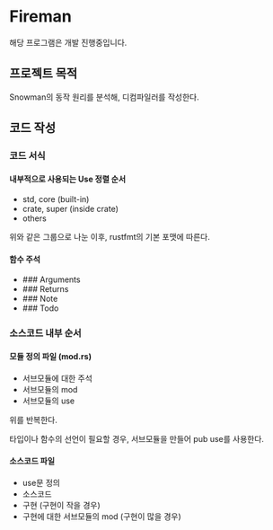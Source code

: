 # Fireman

해당 프로그램은 개발 진행중입니다.

## 프로젝트 목적

Snowman의 동작 원리를 분석해, 디컴파일러를 작성한다.

## 코드 작성

### 코드 서식

#### 내부적으로 사용되는 Use 정렬 순서

- std, core (built-in)
- crate, super (inside crate)
- others

위와 같은 그룹으로 나눈 이후, rustfmt의 기본 포맷에 따른다.

#### 함수 주석

- \#\#\# Arguments
- \#\#\# Returns
- \#\#\# Note
- \#\#\# Todo

### 소스코드 내부 순서

#### 모듈 정의 파일 (mod.rs)

- 서브모듈에 대한 주석
- 서브모듈의 mod
- 서브모듈의 use

위를 반복한다.

타입이나 함수의 선언이 필요할 경우, 서브모듈을 만들어 pub use를 사용한다.

#### 소스코드 파일

- use문 정의
- 소스코드
- 구현 (구현이 작을 경우)
- 구현에 대한 서브모듈의 mod (구현이 많을 경우)
